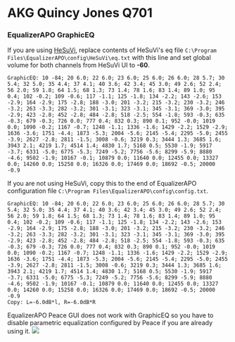 # AKG Quincy Jones Q701
### EqualizerAPO GraphicEQ
If you are using [HeSuVi](https://sourceforge.net/projects/hesuvi/), replace contents of HeSuVi's eq file `C:\Program Files\EqualizerAPO\config\HeSuVi\eq.txt` with this line and set global volume for both channels from HeSuVi UI to **-60**.
```
GraphicEQ: 10 -84; 20 6.0; 22 6.0; 23 6.0; 25 6.0; 26 6.0; 28 5.7; 30 5.4; 32 5.0; 35 4.4; 37 4.1; 40 3.6; 42 3.4; 45 3.0; 49 2.6; 52 2.4; 56 2.0; 59 1.8; 64 1.5; 68 1.3; 73 1.4; 78 1.6; 83 1.4; 89 1.0; 95 0.4; 102 -0.2; 109 -0.6; 117 -1.1; 125 -1.8; 134 -2.2; 143 -2.6; 153 -2.9; 164 -2.9; 175 -2.8; 188 -3.0; 201 -3.2; 215 -3.2; 230 -3.2; 246 -3.2; 263 -3.3; 282 -3.2; 301 -3.1; 323 -3.1; 345 -3.1; 369 -3.0; 395 -2.9; 423 -2.8; 452 -2.8; 484 -2.8; 518 -2.5; 554 -1.8; 593 -0.3; 635 -0.3; 679 -0.3; 726 0.0; 777 0.4; 832 0.3; 890 0.1; 952 -0.0; 1019 0.0; 1090 -0.2; 1167 -0.7; 1248 -1.1; 1336 -1.6; 1429 -2.2; 1529 -2.9; 1636 -3.6; 1751 -4.4; 1873 -5.3; 2004 -5.6; 2145 -5.4; 2295 -5.0; 2455 -3.9; 2627 -2.8; 2811 -1.5; 3008 -0.6; 3219 0.3; 3444 1.3; 3685 1.6; 3943 2.1; 4219 1.7; 4514 1.4; 4830 1.7; 5168 0.5; 5530 -1.9; 5917 -3.7; 6331 -5.0; 6775 -5.3; 7249 -5.2; 7756 -5.6; 8299 -5.9; 8880 -4.6; 9502 -1.9; 10167 -0.1; 10879 0.0; 11640 0.0; 12455 0.0; 13327 0.0; 14260 0.0; 15258 0.0; 16326 0.0; 17469 0.0; 18692 -0.5; 20000 -0.9
```
If you are not using HeSuVi, copy this to the end of EqualizerAPO configuration file `C:\Program Files\EqualizerAPO\config\config.txt`.
```
GraphicEQ: 10 -84; 20 6.0; 22 6.0; 23 6.0; 25 6.0; 26 6.0; 28 5.7; 30 5.4; 32 5.0; 35 4.4; 37 4.1; 40 3.6; 42 3.4; 45 3.0; 49 2.6; 52 2.4; 56 2.0; 59 1.8; 64 1.5; 68 1.3; 73 1.4; 78 1.6; 83 1.4; 89 1.0; 95 0.4; 102 -0.2; 109 -0.6; 117 -1.1; 125 -1.8; 134 -2.2; 143 -2.6; 153 -2.9; 164 -2.9; 175 -2.8; 188 -3.0; 201 -3.2; 215 -3.2; 230 -3.2; 246 -3.2; 263 -3.3; 282 -3.2; 301 -3.1; 323 -3.1; 345 -3.1; 369 -3.0; 395 -2.9; 423 -2.8; 452 -2.8; 484 -2.8; 518 -2.5; 554 -1.8; 593 -0.3; 635 -0.3; 679 -0.3; 726 0.0; 777 0.4; 832 0.3; 890 0.1; 952 -0.0; 1019 0.0; 1090 -0.2; 1167 -0.7; 1248 -1.1; 1336 -1.6; 1429 -2.2; 1529 -2.9; 1636 -3.6; 1751 -4.4; 1873 -5.3; 2004 -5.6; 2145 -5.4; 2295 -5.0; 2455 -3.9; 2627 -2.8; 2811 -1.5; 3008 -0.6; 3219 0.3; 3444 1.3; 3685 1.6; 3943 2.1; 4219 1.7; 4514 1.4; 4830 1.7; 5168 0.5; 5530 -1.9; 5917 -3.7; 6331 -5.0; 6775 -5.3; 7249 -5.2; 7756 -5.6; 8299 -5.9; 8880 -4.6; 9502 -1.9; 10167 -0.1; 10879 0.0; 11640 0.0; 12455 0.0; 13327 0.0; 14260 0.0; 15258 0.0; 16326 0.0; 17469 0.0; 18692 -0.5; 20000 -0.9
Copy: L=-6.0dB*l, R=-6.0dB*R
```
EqualizerAPO Peace GUI does not work with GraphicEQ so you have to disable parametric equalization configured by Peace if you are already using it.
![](https://raw.githubusercontent.com/jaakkopasanen/AutoEq/master/results/Innerfidelity%202017/innerfidelity/onear/AKG%20Quincy%20Jones%20Q701/AKG%20Quincy%20Jones%20Q701.png)
